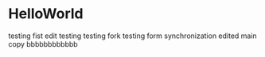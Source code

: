 # HelloWorld
testing
fist edit
testing
testing fork
testing form synchronization
edited main copy
bbbbbbbbbbbb
